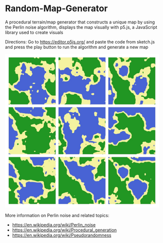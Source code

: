 # Random-Map-Generator
A procedural terrain/map generator that constructs a unique map by using the Perlin noise algorithm, displays the map visually with p5.js, a JavaScript library used to create visuals

Directions:
Go to https://editor.p5js.org/ and paste the code from sketch.js and press the play button to run the algorithm and generate a new map

![My Image](example.jpg)

More information on Perlin noise and related topics:
- https://en.wikipedia.org/wiki/Perlin_noise
- https://en.wikipedia.org/wiki/Procedural_generation
- https://en.wikipedia.org/wiki/Pseudorandomness